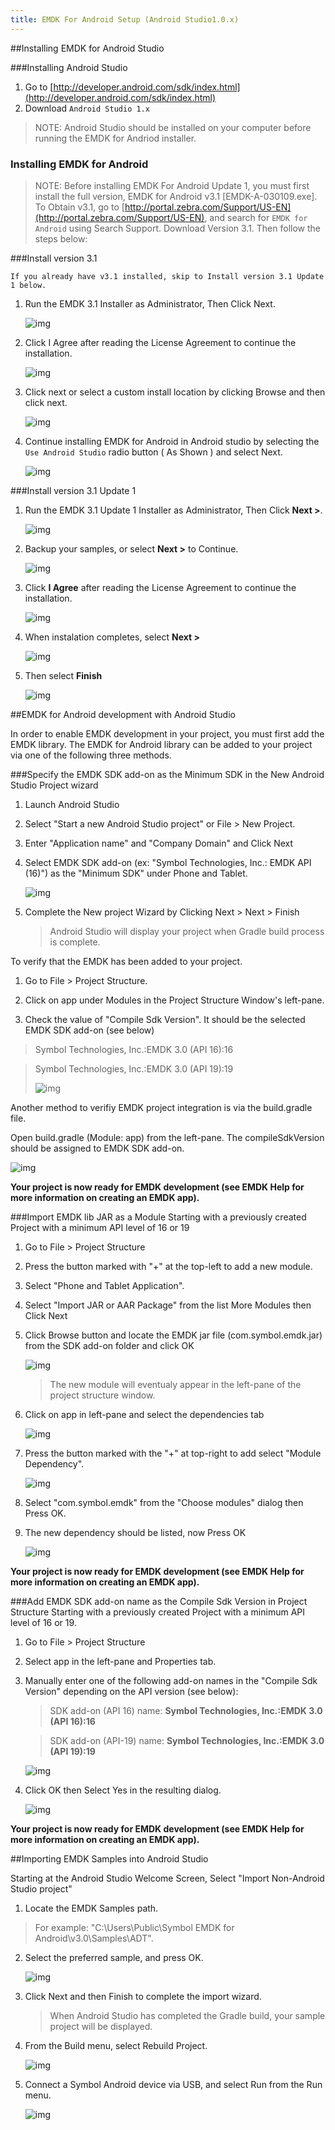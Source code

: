 ```yaml
---
title: EMDK For Android Setup (Android Studio1.0.x)
---
```


##Installing EMDK for Android Studio

###Installing Android Studio
1. Go to [http://developer.android.com/sdk/index.html](http://developer.android.com/sdk/index.html)
2. Download `Android Studio 1.x`

>NOTE: Android Studio should be installed on your computer before running the EMDK for Andriod installer.


### Installing EMDK for Android

>NOTE: Before installing EMDK For Android Update 1, you must first install the full version, EMDK for Android v3.1 [EMDK-A-030109.exe]. To Obtain v3.1, go to [http://portal.zebra.com/Support/US-EN](http://portal.zebra.com/Support/US-EN), and search for `EMDK for Android` using Search Support. Download Version 3.1. Then follow the steps below:

###Install version 3.1

`If you already have v3.1 installed, skip to Install version 3.1 Update 1 below.`

1. Run the EMDK 3.1 Installer as Administrator, Then Click Next.

	![img](/img/setup/emdkInstall01.png)

2. Click I Agree after reading the License Agreement to continue the installation.

	![img](/img/setup/emdkInstall02.png)

3. Click next or select a custom install location by clicking Browse and then click next.

	![img](/img/setup/emdkInstall03.png)

4. Continue installing EMDK for Android in Android studio by selecting the `Use Android Studio` radio button ( As Shown ) and select Next.

	![img](/img/setup/emdkInstall04.png)


###Install version 3.1 Update 1

1. Run the EMDK 3.1 Update 1 Installer as Administrator, Then Click **Next >**.

	![img](/img/setup/install31UD1_AS_1.png)

2. Backup your samples, or select **Next >** to Continue.

	![img](/img/setup/install31UD1_AS_2.png)

3. Click **I Agree** after reading the License Agreement to continue the installation.

	![img](/img/setup/install31UD1_AS_3.png)

4. When instalation completes, select **Next >**

	![img](/img/setup/install31UD1_AS_5.png)

5. Then select **Finish**

	![img](/img/setup/install31UD1_AS_6.png)



##EMDK for Android development with Android Studio

In order to enable EMDK development in your project, you must first add the EMDK library. The EMDK for Android library can be added to your project via one of the following three methods.

###Specify the EMDK SDK add-on as the Minimum SDK in the New Android Studio Project wizard

1. Launch Android Studio

2. Select "Start a new Android Studio project" or File \> New Project.

3. Enter "Application name" and "Company Domain" and Click Next

4. Select EMDK SDK add-on (ex: "Symbol Technologies, Inc.: EMDK API (16)") as the "Minimum SDK" under Phone and Tablet.

	![img](/img/setup/as_image8.png)

5. Complete the New project Wizard by Clicking Next \> Next \> Finish
	>Android Studio will display your project when Gradle build process is complete.

To verify that the EMDK has been added to your project.

1. Go to File \> Project Structure.

2. Click on app under Modules in the Project Structure Window's left-pane.

3. Check the value of "Compile Sdk Version". It should be the selected EMDK SDK add-on (see below)

> Symbol Technologies, Inc.:EMDK 3.0 (API 16):16

> Symbol Technologies, Inc.:EMDK 3.0 (API 19):19
>
>![img](/img/setup/as_image12.png)


Another method to verifiy EMDK project integration is via the build.gradle file.

Open build.gradle (Module: app) from the left-pane. The compileSdkVersion should be assigned to EMDK SDK add-on.

![img](/img/setup/as_image14.png)

**Your project is now ready for EMDK development (see EMDK Help for more information on creating an EMDK app).**



###Import EMDK lib JAR as a Module
Starting with a previously created Project with a minimum API level of 16 or 19

1. Go to File \> Project Structure

2. Press the button marked with "+" at the top-left to add a new module.

3. Select "Phone and Tablet Application".

4. Select "Import JAR or AAR Package" from the list More Modules then Click Next

5. Click Browse button and locate the EMDK jar file (com.symbol.emdk.jar) from the SDK add-on folder and click OK

	![img](/img/setup/as_image25.png)

	>The new module will eventualy appear in the left-pane of the project structure window.

6. Click on app in left-pane and select the dependencies tab

	![img](/img/setup/as_image28.png)

7. Press the button marked with the "+" at top-right to add select "Module Dependency".

	![img](/img/setup/as_image29.png)

8. Select "com.symbol.emdk" from the "Choose modules" dialog then Press OK.

9. The new dependency should be listed, now Press OK

	![img](/img/setup/as_image31.png)

**Your project is now ready for EMDK development (see EMDK Help for more information on creating an EMDK app).**


###Add EMDK SDK add-on name as the Compile Sdk Version in Project Structure
Starting with a previously created Project with a minimum API level of 16 or 19.

1. Go to File \> Project Structure

2. Select app in the left-pane and Properties tab.

3. Manually enter one of the following add-on names in the "Compile Sdk Version" depending on the API version (see below):

	>SDK add-on (API 16) name: **Symbol Technologies, Inc.:EMDK 3.0 (API 16):16**

	>SDK add-on (API-19) name: **Symbol Technologies, Inc.:EMDK 3.0 (API 19):19**

	![img](/img/setup/as_image35.png)

4. Click OK then Select Yes in the resulting dialog.

	![img](/img/setup/as_image36.png)

**Your project is now ready for EMDK development (see EMDK Help for more information on creating an EMDK app).**


##Importing EMDK Samples into Android Studio

Starting at the Android Studio Welcome Screen,
Select "Import Non-Android Studio project"

1. Locate the EMDK Samples path.
>For example:  "C:\\Users\\Public\\Symbol EMDK for Android\\v3.0\\Samples\\ADT".

2. Select the preferred sample, and press OK.

	![img](/img/setup/as_image38.png)

3. Click Next and then Finish to complete the import wizard.

	> When Android Studio has completed the Gradle build, your sample project will be displayed.

4. From the Build menu, select Rebuild Project.

	![img](/img/setup/as_image47.png)

5. Connect a Symbol Android device via USB, and select Run from the Run menu.

	![img](/img/setup/as_image48.png)

